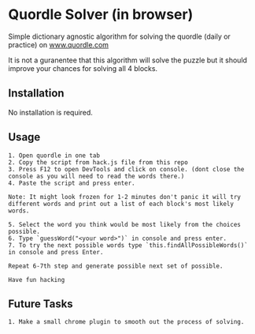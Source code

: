 # Quordle Solver (in browser)
Simple dictionary agnostic algorithm for solving the quordle (daily or practice) on www.quordle.com

It is not a guranentee that this algorithm will solve the puzzle but it should improve your chances for solving all 4 blocks.

## Installation

No installation is required.

## Usage

    1. Open quordle in one tab
    2. Copy the script from hack.js file from this repo
    3. Press F12 to open DevTools and click on console. (dont close the console as you will need to read the words there.)
    4. Paste the script and press enter.
    
    Note: It might look frozen for 1-2 minutes don't panic it will try different words and print out a list of each block's most likely words.
    
    5. Select the word you think would be most likely from the choices possible. 
    6. Type `guessWord("<your word>")` in console and press enter.
    7. To try the next possible words type `this.findAllPossibleWords()` in console and press Enter.

    Repeat 6-7th step and generate possible next set of possible.

    Have fun hacking

## Future Tasks

    1. Make a small chrome plugin to smooth out the process of solving.
